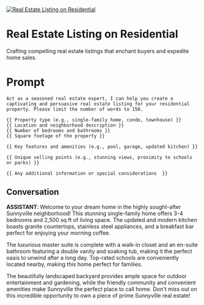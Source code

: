 
[![Real Estate Listing on Residential](https://flow-prompt-covers.s3.us-west-1.amazonaws.com/icon/minimalist/mini_9.png)]()
# Real Estate Listing on Residential 
Crafting compelling real estate listings that enchant buyers and expedite home sales.

# Prompt

```
Act as a seasoned real estate expert, I can help you create a captivating and persuasive real estate listing for your residential property. Please limit the number of words to 150.

{{ Property type (e.g., single-family home, condo, townhouse) }}
{{ Location and neighborhood description }}
{{ Number of bedrooms and bathrooms }}
{{ Square footage of the property }}

{{ Key features and amenities (e.g., pool, garage, updated kitchen) }}

{{ Unique selling points (e.g., stunning views, proximity to schools or parks) }}

{{ Any additional information or special considerations  }}
```

## Conversation

**ASSISTANT**: Welcome to your dream home in the highly sought-after Sunnyville neighborhood! This stunning single-family home offers 3-4 bedrooms and 2,500 sq ft of living space. The updated and modern kitchen boasts granite countertops, stainless steel appliances, and a breakfast bar perfect for enjoying your morning coffee.



The luxurious master suite is complete with a walk-in closet and an en-suite bathroom featuring a double vanity and soaking tub, making it the perfect oasis to unwind after a long day. Top-rated schools are conveniently located nearby, making this home perfect for families.



The beautifully landscaped backyard provides ample space for outdoor entertainment and gardening, while the friendly community and convenient amenities make Sunnyville the perfect place to call home. Don't miss out on this incredible opportunity to own a piece of prime Sunnyville real estate!


